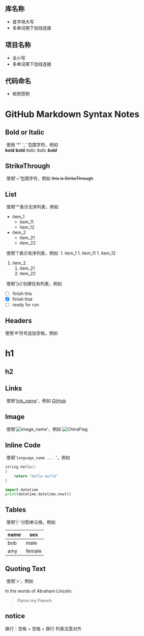 ## 库名称
  * 首字母大写
  * 多单词用下划线连接
  
## 项目名称
  * 全小写
  * 多单词用下划线连接
  
## 代码命名
  * 依照惯例

# GitHub Markdown Syntax Notes

## Bold or Italic
  使用 '*' '_' 包围字符，例如  
  **bold** __bold__
  *italic* _italic_
  **_bold_**
  
## StrikeThrough
  使用'~'包围字符，例如
  ~~this is StrikeThrough~~

## List
  使用'*'表示无序列表，例如
  * item_1
    * item_11
    * item_12
  * item_2
    * item_21
    * item_22
    
  使用'1'表示有序列表，例如
  1. item_1
     1. item_11
     1. item_12
  1. item_2
     1. item_21
     1. item_22
     
  使用'[x]'创建任务列表，例如
  - [ ] finish this
  - [x] finish that
  - [ ] ready for run

## Headers
  使用'#'符号追加空格，例如  
  # h1 
  ## h2
  
## Links
  使用'[link_name](link_url)'，例如
  [GitHub](http://github.com)
  
## Image
  使用'![image_name](image_url)'，例如
  ![ChinaFlag](https://wiki.factorio.com/images/thumb/Flag_zh.png/25px-Flag_zh.png)
  
## Inline Code
  使用'```language_name ... ```'，例如
```c
string hello()
{
    return "hello world"
}
```
```python
import datetime
print(datetime.datetime.now())
```

## Tables
  使用'|-'分割单元格，例如
  
  name|sex
  ----|----
  bob|male
  amy|female
  
## Quoting Text
  使用'>'，例如
  
  In the words of Abraham Lincoln:
  > Paron my French
  
## notice
  换行：空格 + 空格 + 换行
  列表注意对齐
  

